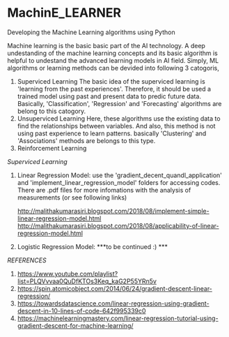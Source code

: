 # MachinE_LEARNER
Developing the Machine Learning algorithms using Python

Machine learning is the basic basic part of the AI technology. A deep undestanding of the machine learning concepts and its basic algorithm is helpful to undestand the advanced learning models in AI field. Simply, ML algorithms or learning methods can be devided into following 3 catogoris,
1. Superviced Learning 
      The basic idea of the superviced learning is 'learning from the past experiences'. Therefore, it should be used a trained 
      model using past and present data to predic future data. Basically, 'Classification', 'Regression' and 'Forecasting'
      algorithms are belong to this catogory.
2. Unsuperviced Learning 
      Here, these algorithms use the existing data to find the relationships between variables. And also, this method is not using
      past experience to learn patterns. basically 'Clustering' and 'Associations' methods are belongs to this type.
3. Reinforcement Learning
      

*Superviced Learning*
1. Linear Regression Model:
   use the 'gradient_decent_quandl_application' and 'implement_linear_regression_model' folders for accessing codes. There are .pdf 
   files for more infomations with the analysis of measurements (or see following links)

      http://malithakumarasiri.blogspot.com/2018/08/implement-simple-linear-regression-model.html
      http://malithakumarasiri.blogspot.com/2018/08/applicability-of-linear-regression-model.html
                          
2. Logistic Regression Model:
   ***to be continued :) ***









*REFERENCES*
1. https://www.youtube.com/playlist?list=PLQVvvaa0QuDfKTOs3Keq_kaG2P55YRn5v
2. https://spin.atomicobject.com/2014/06/24/gradient-descent-linear-regression/
3. https://towardsdatascience.com/linear-regression-using-gradient-descent-in-10-lines-of-code-642f995339c0
4. https://machinelearningmastery.com/linear-regression-tutorial-using-gradient-descent-for-machine-learning/
